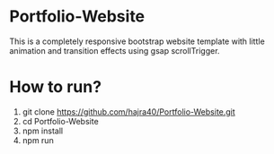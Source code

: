 # Portfolio-Website
This is a completely responsive bootstrap website template with little animation and transition effects using gsap scrollTrigger.


# How to run?
1. git clone https://github.com/hajra40/Portfolio-Website.git
2. cd Portfolio-Website
3. npm install
4. npm run
